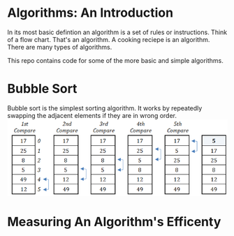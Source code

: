# Algorithms: An Introduction 


In its most basic defintion an algorithm is a set of rules or instructions. Think of a flow chart. That's an algorithm. A cooking reciepe is an algorithm. There are many types of algorithms. 

This repo contains code for some of the more basic and simple algorithms. 

# Bubble Sort 

Bubble sort is the simplest sorting algorithm. It works by repeatedly swapping the adjacent elements if they are in wrong order.
![](images/bubble.png)


# Measuring An Algorithm's Efficenty